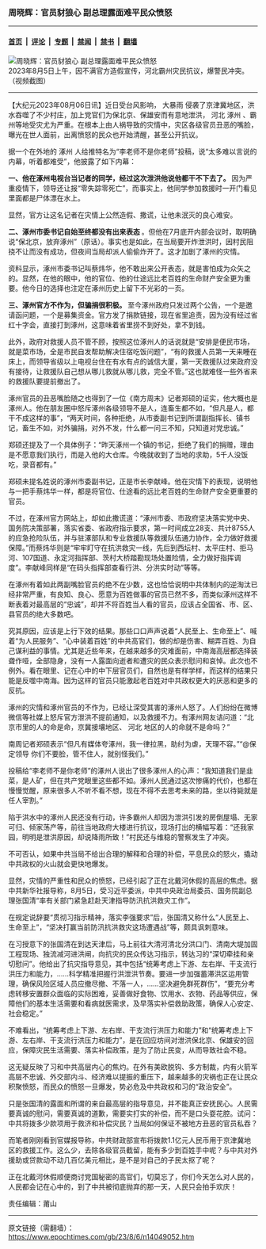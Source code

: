 ### 周晓辉：官员豺狼心 副总理露面难平民众愤怒

---

#### [首页](../../../..?n14049052) &nbsp;|&nbsp; [评论](../../../../../epoch-comment?n14049052) &nbsp;|&nbsp; [专题](../../../../../epoch-special?n14049052) &nbsp;|&nbsp; [禁闻](../../../../../epoch-news?n14049052) &nbsp;|&nbsp; [禁书](../../../../../books?n14049052) &nbsp;|&nbsp; [翻墙](https://github.com/gfw-breaker/nogfw/blob/master/README.md?n14049052)


<div><img alt="周晓辉：官员豺狼心 副总理露面难平民众愤怒" class="attachment-djy_600_400 size-djy_600_400 wp-post-image" src="https://i.epochtimes.com/assets/uploads/2023/08/id14048647-45f5af3c94363bea5a7b0f99600bc082-600x400.png"/>
<div class="caption">
 2023年8月5日上午，因不满官方造假宣传，河北霸州灾民抗议，爆警民冲突。（视频截图）
</div></div><hr/><div class="post_content" id="artbody" itemprop="articleBody">
 <!-- article content begin -->
 <p>
  【大纪元2023年08月06日讯】近日受台风影响，
  <ok href="https://www.epochtimes.com/gb/tag/%E5%A4%A7%E6%9A%B4%E9%9B%A8.html">
   大暴雨
  </ok>
  侵袭了京津冀地区，洪水吞噬了不少村庄，加上党官们为保北京、保雄安而有意地泄洪，
  <ok href="https://www.epochtimes.com/gb/tag/%E6%B2%B3%E5%8C%97.html">
   河北
  </ok>
  <ok href="https://www.epochtimes.com/gb/tag/%E6%B6%BF%E5%B7%9E.html">
   涿州
  </ok>
  、霸州等地受灾尤为严重。在根本上由人祸导致的灾情中，灾区各级官员丑恶的嘴脸，曝光在世人面前，出离愤怒的民众也开始清醒，甚至公开抗议。
 </p>
 <p>
  据一个在外地的
  <ok href="https://www.epochtimes.com/gb/tag/%E6%B6%BF%E5%B7%9E.html">
   涿州
  </ok>
  人给推特名为“李老师不是你老师”投稿，说“太多难以言说的内幕，听着都难受”，他披露了如下内幕：
 </p>
 <p>
  <strong>
   一、他在涿州电视台当记者的同学，经过这次泄洪他说他都干不下去了。
  </strong>
  因为严重疫情下，领导还让报“零失踪零死亡”，而事实上，他同学参加救援时一开门看见里面都是尸体漂在水上。
 </p>
 <p>
  显然，官方让这名记者在灾情上公然造假、撒谎，让他未泯灭的良心难安。
 </p>
 <p>
  <strong>
   二、涿州市委书记自始至终都没有出来表态
  </strong>
  。但他在7月底开内部会议时，取明确说“保北京，放弃涿州”（原话）。事实也是如此，在当局要开炸泄洪时，因村民阻挠不让而没有成功，但夜间当局却派人偷偷炸开了。这才加剧了涿州的灾情。
 </p>
 <p>
  资料显示，涿州市委书记叫蔡炜华，他不敢出来公开表态，就是害怕成为众矢之的。显然，在他的眼中，他的官位、他的仕途远比老百姓的生命财产安全更为重要。他今日的选择也注定在涿州历史上留下不光彩的一页。
 </p>
 <p>
  <strong>
   三、涿州官方不作为，但骗捐很积极。
  </strong>
  至今涿州政府只发过两个公告，一个是邀请函问题，一个是募集资金。官方发了捐款链接，现在省里追责，因为没有经过省红十字会，直接打到涿州，这意味着省里捞不到好处，拿不到钱。
 </p>
 <p>
  此外，政府对救援人员不管不顾，按照这位涿州人的话说就是“安排是便民市场，就是菜市场，全是市民自发帮助解决住宿吃饭问题”，“有的救援人员第一天来睡在床上，而领导省级以上电视台住在有水有点的诚信大厦，第一天救援队过来政府没有接待，让救援队自己想从哪儿救就从哪儿救，完全不管。”这也就难怪一些外省来的救援队要提前撤出了。
 </p>
 <p>
  涿州官员的丑恶嘴脸随之也得到了一位《南方周末》记者郑硕的证实，他大概也是涿州人。他在朋友圈中怒斥涿州各级领导不是人，连畜生都不如，“但凡是人，都干不成这样的事”，“两天时间，各种拒绝，从市委副书记到所谓副指挥长、镇书记，畜生不如，对外骗捐，对外不发，什么都一问三不知，只知道对党忠诚。”
 </p>
 <p>
  郑硕还提及了一个具体例子：“昨天涿州一个镇的书记，拒绝了我们的捐赠，理由是不愿意我们执行，而是入他的大仓库。今晚就收到了当地的求助，5千人没饭吃，录音都有。”
 </p>
 <p>
  郑硕未提名姓说的涿州市委副书记，正是市长李献峰。他在灾情下的表现，说明他与一把手蔡炜华一样，都是将官位、仕途看的远比老百姓的生命财产安全更重要的官员。
 </p>
 <p>
  不过，在涿州官方网站上，却如此撒谎道：“涿州市委、市政府坚决落实党中央、国务院决策部署，落实省委、省政府指示要求，第一时间成立28支、共计8755人的应急抢险队伍，并与驻涿部队和专业救援队等救援队伍通力协作，全力做好救援保障。”而蔡炜华则是“牢牢盯守在抗洪救灾一线，先后到西坛村、太平庄村、拒马河、107国道、永定河指挥部、茨村大桥踏勘现场处置险情，全力做好指挥调度”。李献峰同样是“在码头指挥部查看行洪、分洪实时动”等等。
 </p>
 <p>
  在涿州有着如此两副嘴脸官员的绝不在少数，这也恰恰说明中共体制内的逆淘汰已经非常严重，有良知、良心、愿意为百姓做事的官员已然不多，而类似涿州这样不断表着对最高层的“忠诚”，却并不将百姓当人看的官员，应该占全国省、市、区、县官员的绝大多数吧。
 </p>
 <p>
  究其原因，应该是上行下效的结果。那些口口声声说着“人民至上、生命至上”、喊着“为人民服务”、“心中装着百姓”的中共高官们，做的却是伤害、糊弄百姓、为自己谋利益的事情。尤其是近些年来，在越来越多的灾难面前，中南海高层都选择装聋作哑，全部隐身，没有一人露面向逝者和遭灾的民众表示慰问和哀悼。此次也不例外。看在眼里、记在心中的中下层官员们，自然也是有样学样，而这样的结果只能是反噬中南海。因为这样的官员只能激起老百姓对中共政权更大的厌恶和更多的反抗。
 </p>
 <p>
  涿州的灾情和涿州官员的不作为，已经让深受其害的涿州人怒了。人们纷纷在微博微信等社媒上怒斥官方泄洪不提前通知，以及救援不力。有涿州网友诘问道：“北京市里的人的命是命，京冀接壤地区、
  <ok href="https://www.epochtimes.com/gb/tag/%E6%B2%B3%E5%8C%97.html">
   河北
  </ok>
  地区的人的命就不是命吗？”
 </p>
 <p>
  南周记者郑硕表示“但凡有媒体夸涿州，我一律拉黑，助纣为虐，天理不容。”“@保定领导 你们不要脸，管不住人，就别怪我们。”
 </p>
 <p>
  投稿给“李老师不是你老师”的涿州人说出了很多涿州人的心声：“我知道我们是韭菜，是人矿，但在共产党眼里这些都不如。涿州人民通过这次惨痛的代价，也都在慢慢觉醒，原来很多人不听不看不想，现在不得不去思考未来的路，坐以待毙就是任人宰割。”
 </p>
 <p>
  陷于洪水中的涿州人民还没有行动，许多霸州人却因为泄洪引发的房倒屋塌、无家可归、倾家荡产等，前往当地政府大楼进行抗议，现场打出的横幅写着：“还我家园，明明是泄洪原因，却说降雨所致！”村民还与维稳的警察发生了冲突。
 </p>
 <p>
  不可否认，如果中共当局不给出合理的解释和合理的补偿，平息民众的怒火，撬动中共政权的火山就会更快地爆发。
 </p>
 <p>
  显然，灾情的严重性和民众的愤怒，已经引起了正在北戴河休假的高层的焦虑。据中共新华社报导称，8月5日，受习近平委派，中共中央政治局委员、国务院副总理张国清“率有关部门紧急赶赴天津指导防汛抗洪救灾工作”。
 </p>
 <p>
  在规定说辞要“贯彻习指示精神，落实李强要求”后，张国清又称什么“人民至上、生命至上”，“坚决打赢当前防汛抗洪救灾这场遭遇战”等，颇具讽刺意味。
 </p>
 <p>
  在习授意下的张国清在到达天津后，马上前往大清河清北分洪口门、清南大堤加固工程现场、独流减河进洪闸，向抗灾的民众传达习指示，转达习的“深切牵挂和亲切慰问”。他给出了抗灾指导意见，其中包括“统筹考虑上下游、左右岸、干支流行洪压力和能力，……科学精准把握行洪泄洪节奏。要进一步加强蓄滞洪区运用管理，确保风险区域人员应撤尽撤、不落一人，……坚决避免群死群伤”，“要充分考虑转移安置群众面临的实际困难，妥善做好食物、饮用水、衣物、药品等供应，保障他们的基本生活需要和看病就医需求，及早落实补偿救助政策，确保人心安定、社会稳定。”
 </p>
 <p>
  不难看出，“统筹考虑上下游、左右岸、干支流行洪压力和能力”和“统筹考虑上下游、左右岸、干支流行洪压力和能力”，是在回应坊间对泄洪保北京、保雄安的回应，保障灾民生活需要、落实补偿政策，是为了防止民变，从而导致社会不稳。
 </p>
 <p>
  这无疑反映了习和中共高层内心的焦灼。在外有美欧脱钩、多方制裁，内有火箭军高层不忠诚、外交部内斗、经济难以提振的重压下，越来越多的灾祸也正在让民众积聚愤怒，而民众的愤怒一旦爆发，势必危及中共政权和习的“政治安全”。
 </p>
 <p>
  只是张国清的露面和所谓的来自最高层的指导意见，并不能真正安抚民心。人民需要真诚的慰问，需要真诚的道歉，需要实打实的补偿，而不是口头耍花腔。试问：中共将拨多少款项用于救济和补偿灾民？当局如何保证不被地方丑恶的官员私吞？
 </p>
 <p>
  而笔者刚刚看到官媒报导称，中共财政部宣布将拨款1.1亿元人民币用于京津冀地区的救援工作。这么少，去除各级官员截留，能有多少到百姓手中呢？与中共对外援助或贷款动不动几百亿美元相比，是不是对自己的子民太抠了呢？
 </p>
 <p>
  正在北戴河休假顺便商讨党国秘密的高官们，切莫忘了，你们今天怎么对人民的，人民都会记在心中的，到了中共被彻底抛弃的那一天，人民只会拍手欢庆！
 </p>
 <p>
  责任编辑：莆山
 </p>
 <!-- article content end -->
 <div id="below_article_ad">
 </div>
</div>


---

原文链接（需翻墙）：https://www.epochtimes.com/gb/23/8/6/n14049052.htm